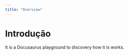 ```yaml
---
title: "Overview"
---
```


# Introdução

It is a Docusaurus playground to discovery how it is works.
